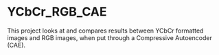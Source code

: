 # YCbCr_RGB_CAE
This project looks at and compares results between YCbCr formatted images and RGB images, when put through a Compressive Autoencoder (CAE).
